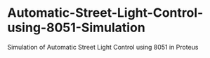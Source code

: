 # Automatic-Street-Light-Control-using-8051-Simulation
Simulation of Automatic Street Light Control using 8051 in Proteus
